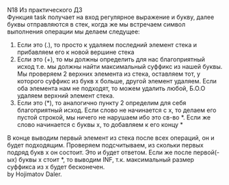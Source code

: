 N18 Из практического ДЗ \
Функция task получает на вход регулярное выражение и букву, далее буквы
отправляются в стек, когда же мы встречаем символ выполнения операции
мы делаем следущее: 
1) Если это (.), то просто к удаляем последний элемент стека
и прибавляем его к новой вершине стека
2) Если это (+), то мы должны определить для нас благоприятный исход
т.е. мы должны найти максимальный суффикс из нашей буквы. Мы проверяем
2 верхних элемента из стека, оставляем тот, у которого суффикс из букв
x больше, другой элемент удаляем. Если оба элемента нам не подходят, то 
можем удалить любой, Б.О.О удаляем верхний элемент стека.
3) Если это (*), то аналогично пункту 2 определим для себя благоприятный исход.
Если слово не начинается с x, то делаем его пустой строкой, мы ничего не
нарушаем ибо это св-во *. Если же слово начинается с буквы x,
то добавляем к его концу *

В конце выводим первый элемент из стека после всех операций, он и будет подходящим.
Проверяем подсчитываем, из скольки первых подряд букв x он состоит.
Это и будет ответом. Если же после первой(-ых) буквы x стоит *,
то выводим INF, т.к. максимальный размер суффикса из x будет бесконечен. \
by Hojimatov Daler.